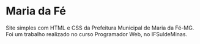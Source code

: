 # Maria da Fé

Site simples com HTML e CSS da Prefeitura Municipal de Maria da Fé-MG. Foi um trabalho realizado no curso Programador Web, no IFSuldeMinas.
